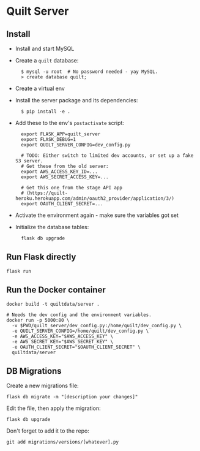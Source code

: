 # Quilt Server

## Install
* Install and start MySQL
* Create a `quilt` database:

        $ mysql -u root  # No password needed - yay MySQL.
        > create database quilt;

* Create a virtual env
* Install the server package and its dependencies:

        $ pip install -e .

* Add these to the env's `postactivate` script:

        export FLASK_APP=quilt_server
        export FLASK_DEBUG=1
        export QUILT_SERVER_CONFIG=dev_config.py

        # TODO: Either switch to limited dev accounts, or set up a fake S3 server.
        # Get these from the old server:
        export AWS_ACCESS_KEY_ID=...
        export AWS_SECRET_ACCESS_KEY=...

        # Get this one from the stage API app
        # (https://quilt-heroku.herokuapp.com/admin/oauth2_provider/application/3/)
        export OAUTH_CLIENT_SECRET=...

* Activate the environment again - make sure the variables got set
* Initialize the database tables:

        flask db upgrade

## Run Flask directly

    flask run

## Run the Docker container

    docker build -t quiltdata/server .

    # Needs the dev config and the environment variables.
    docker run -p 5000:80 \
      -v $PWD/quilt_server/dev_config.py:/home/quilt/dev_config.py \
      -e QUILT_SERVER_CONFIG=/home/quilt/dev_config.py \
      -e AWS_ACCESS_KEY="$AWS_ACCESS_KEY" \
      -e AWS_SECRET_KEY="$AWS_SECRET_KEY" \
      -e OAUTH_CLIENT_SECRET="$OAUTH_CLIENT_SECRET" \
      quiltdata/server

## DB Migrations
Create a new migrations file:

    flask db migrate -m "[description your changes]"

Edit the file, then apply the migration:

    flask db upgrade

Don't forget to add it to the repo:

    git add migrations/versions/[whatever].py
